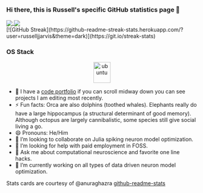 ### Hi there, this is Russell's specific GitHub statistics page 👋

<!--
**russelljjarvis/russelljjarvis** is a ✨ _special_ ✨ repository because its `README.md` (this file) appears on your GitHub profile.

Here are some ideas to get you started:

- 🔭 I’m currently working on ...
- 🌱 I’m currently learning ...
- 👯 I’m looking to collaborate on ...
- 🤔 I’m looking for help with ...
- 💬 Ask me about ...
- 📫 How to reach me: ...
- 😄 Pronouns: ...
- ⚡ Fun facts: ...
-->

<!-- Stats cards -->
            
            
       
<div>
     <a href="https://github.com/russelljjarvis/github-readme-stats">
              <img align="center" src="https://github-readme-stats.vercel.app/api?username=russelljjarvis&text_color=daf7dc&bg_color=151515&theme=cobalt&show_icons=true?count_private=true&show_icons=true" />
            </a>
            <a href="https://github.com/russelljjarvis/russelljjarvis">
              <img align="center" src="https://github-readme-stats.vercel.app/api/top-langs/?username=russelljjarvis&text_color=daf7dc&bg_color=151515&&hide=jupyter%20notebook,HTML,XSLT,OpenEdge%20ABL,AGS%20Script,AMPL,GAP,Roff,C,SCSS,Lua&langs_count=7)](https://github.com/russelljjarvis/github-readme-stats" />
            </a>

</div>
[![GitHub Streak](https://github-readme-streak-stats.herokuapp.com/?user=russelljjarvis&theme=dark)](https://git.io/streak-stats)


### OS Stack

<p align="center">
      <img src="https://www.vectorlogo.zone/logos/ubuntu/ubuntu-icon.svg" alt="ubuntu" width="45" height="55"/>
</p>

- 🌱 I have a [code portfolio](https://russelljjarvis.github.io/home/) if you can scroll midway down you can see projects I am editing most recently.
- ⚡ Fun facts: Orca are also dolphins (toothed whales). Elephants really do have a large hippocampus (a structural determinant of good memory). Although octopus are largely cannibalistic, some species still give social living a go. 
- 😄 Pronouns: He/Him
- 👯 I’m looking to collaborate on Julia spiking neuron model optimization.
- 🤔 I’m looking for help with paid employment in FOSS.
- 💬 Ask me about computational neuroscience and favorite one line hacks.  
- 🔭 I’m currently working on all types of data driven neuron model optimization. 



Stats cards are courtesy of @anuraghazra [github-readme-stats](https://github.com/anuraghazra/github-readme-stats)
